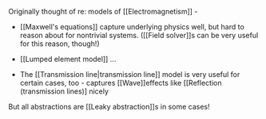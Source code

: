 Originally thought of re: models of [[Electromagnetism]] -

- [[Maxwell's equations]] capture underlying physics well, but hard to reason about for nontrivial systems. ([[Field solver]]s can be very useful for this reason, though!)

- [[Lumped element model]] ...

- The [[Transmission line|transmission line]] model is very useful for certain cases, too - captures [[Wave]]effects like [[Reflection (transmission lines)] nicely

But all abstractions are [[Leaky abstraction]]s in some cases!